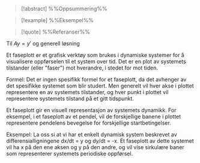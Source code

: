 
> [!abstract] %%Oppsummering%%
> 

> [!example] %%Eksempel%%
> 

> [!quote] %%Referanser%%
>


Til $Ay=y'$ 
og generell løsning

Et faseplott er et grafisk verktøy som brukes i dynamiske systemer for å visualisere oppførselen til et system over tid. Det er en plot av systemets tilstander (eller "faser") mot hverandre, i stedet for mot tiden.

Formel: Det er ingen spesifikk formel for et faseplott, da det avhenger av det spesifikke systemet som blir studert. Men generelt vil hver akse i plottet representere en av systemets tilstander, og hver punkt i plottet vil representere systemets tilstand på et gitt tidspunkt.

Et faseplott gir en visuell representasjon av systemets dynamikk. For eksempel, i et faseplott av et pendel, vil de forskjellige banene i plottet representere pendelens bevegelse for forskjellige startbetingelser.

Eksempel: La oss si at vi har et enkelt dynamisk system beskrevet av differensialligningene dx/dt = y og dy/dt = -x. Et faseplott av dette systemet vil ha x på den ene aksen og y på den andre, og vil vise sirkulære baner som representerer systemets periodiske oppførsel.